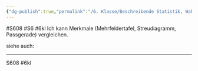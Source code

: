 ```yaml
---
{"dg-publish":true,"permalink":"/6. Klasse/Beschreibende Statistik, Wahrscheinlichkeit/Mehrfeldertafel, Streudiagramm, Passgerade/"}
---
```


#S608 #S6 #6kl
Ich kann Merkmale (Mehrfeldertafel, Streudiagramm, Passgerade) vergleichen.

siehe auch:
___
S608 #6kl 
